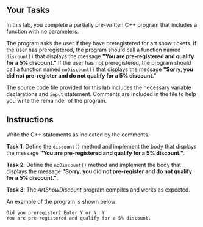 ## Your Tasks

In this lab, you complete a partially pre-written C++ program that includes a function with no parameters.

The program asks the user if they have preregistered for art show tickets. If the user has preregistered, the program should call a function named `discount()` that displays the message **"You are pre-registered and qualify for a 5% discount."** If the user has not preregistered, the program should call a function named `noDiscount()` that displays the message **"Sorry, you did not pre-register and do not qualify for a 5% discount."**

The source code file provided for this lab includes the necessary variable declarations and `input` statement. Comments are included in the file to help you write the remainder of the program.

## Instructions

Write the C++ statements as indicated by the comments.

**Task 1**: Define the `discount()` method and implement the body that displays the message **"You are pre-registered and qualify for a 5% discount."**.

**Task 2**: Define the `noDiscount()` method and implement the body that displays the message **"Sorry, you did not pre-register and do not qualify for a 5% discount."**.

**Task 3**: The _ArtShowDiscount_ program compiles and works as expected.

An example of the program is shown below:

```
Did you preregister? Enter Y or N: Y
You are pre-registered and qualify for a 5% discount.
```